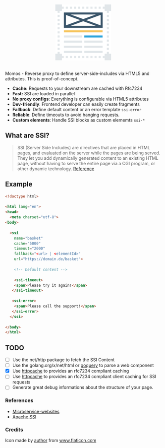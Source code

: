 <p align="center">
    <img src="logo.png" alt="Momos logo" /><br /><br />
</p>

Momos - Reverse proxy to define server-side-includes via HTML5 and attributes. This is proof-of-concept. 

- **Cache:** Requests to your downstream are cached with Rfc7234
- **Fast:** SSI are loaded in parallel
- **No proxy configs**: Everything is configurable via HTML5 attributes
- **Dev-friendly**: Frontend developer can easily create fragments
- **Fallback**: Define default content or an error template `ssi-error`
- **Reliable**: Define timeouts to avoid hanging requests.
- **Custom elements**: Handle SSI blocks as custom elememts `ssi-*`

## What are SSI?

> SSI (Server Side Includes) are directives that are placed in HTML pages, and evaluated on the server while the pages are being served. They let you add dynamically generated content to an existing HTML page, without having to serve the entire page via a CGI program, or other dynamic technology.
[Reference](https://httpd.apache.org/docs/current/howto/ssi.html#page-header)


## Example
```html
<!doctype html>

<html lang="en">
<head>
  <meta charset="utf-8">
<body>

  <ssi
    name="basket"
    cache="5000"
    timeout="2000"
    fallback="<url> | <elementId>"
    url="https://domain.de/basket">
    
    <!-- Default content -->
    
    <ssi-timeout>
    <span>Please try it again!</span>
   </ssi-timeout>
   
   <ssi-error>
    <span>Please call the support!</span>
   </ssi-error>
  </ssi>
  
</body>
</html>
```

## TODO
- [ ] Use the net/http package to fetch the SSI Content
- [ ] Use the golang.org/x/net/html or [goquery](https://github.com/PuerkitoBio/goquery) to parse a web component
- [X] Use [httpcache](https://github.com/lox/httpcache) to provides an rfc7234 compliant caching
- [ ] Use [httpcache](https://github.com/gregjones/httpcache) to provides an rfc7234 compliant client caching for SSI requests
- [ ] Generate great debug informations about the structure of your page.
### References
- [Microservice-websites](https://gustafnk.github.io/microservice-websites/#integration-techniques)
- [Apache SSI](https://httpd.apache.org/docs/current/howto/ssi.html#page-header)
### Credits
Icon made by [author](https://www.flaticon.com/authors/dinosoftlabs) from www.flaticon.com
